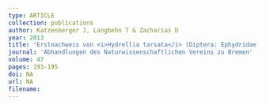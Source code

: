 ```yaml
---
type: ARTICLE
collection: publications
author: Katzenberger J, Langbehn T & Zacharias D
year: 2013
title: 'Erstnachweis von <i>Hydrellia tarsata</i> (Diptera: Ephydridae) f{\"{u}}r Bremen in Bl{\"{u}}ten von Stratiotes aloides'
journal: 'Abhandlungen des Naturwissenschaftlichen Vereins zu Bremen'
volume: 47
pages: 193-195
doi: NA
url: NA
filename:
---
```

